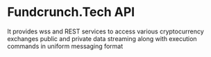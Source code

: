 # Fundcrunch.Tech API
It provides wss and REST services to access various cryptocurrency exchanges public and private data streaming along with execution commands in uniform messaging format
